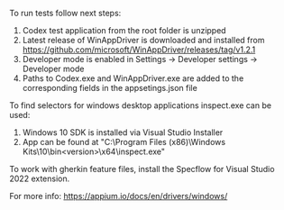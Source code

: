 To run tests follow next steps:
1. Codex test application from the root folder is unzipped
2. Latest release of WinAppDriver is downloaded and installed from https://github.com/microsoft/WinAppDriver/releases/tag/v1.2.1
3. Developer mode is enabled in Settings -> Developer settings -> Developer mode  
4. Paths to Codex.exe and WinAppDriver.exe are added to the corresponding fields in the appsetings.json file


To find selectors for windows desktop applications inspect.exe can be used:
1. Windows 10 SDK is installed via Visual Studio Installer
2. App can be found at "C:\Program Files (x86)\Windows Kits\10\bin\<version>\x64\inspect.exe"


To work with gherkin feature files, install the Specflow for Visual Studio 2022 extension.


For more info: 
https://appium.io/docs/en/drivers/windows/